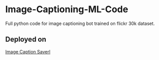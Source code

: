 # Image-Captioning-ML-Code

Full python code for image captioning bot trained on flickr 30k dataset.

## Deployed on

[Image Caption Saverl](https://app.saverl.com/captionbot)
